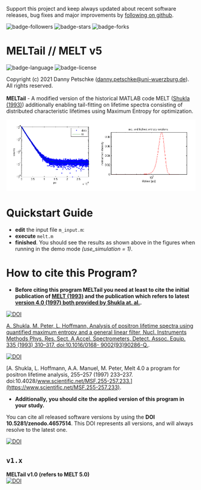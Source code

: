 Support this project and keep always updated about recent software releases, bug fixes and major improvements by [following on github](https://github.com/dpscience?tab=followers).

![badge-followers](https://img.shields.io/github/followers/dpscience?style=social)
![badge-stars](https://img.shields.io/github/stars/dpscience/MELTail?style=social)
![badge-forks](https://img.shields.io/github/forks/dpscience/MELTail?style=social)

# MELTail // MELT v5

![badge-language](https://img.shields.io/badge/language-Matlab-blue)
![badge-license](https://img.shields.io/badge/license-none-blue)

Copyright (c) 2021 Danny Petschke (danny.petschke@uni-wuerzburg.de). All rights reserved.<br><br>
<b>MELTail</b> - A modified version of the historical MATLAB code MELT ([Shukla (1993)](https://www.sciencedirect.com/science/article/abs/pii/016890029390286Q)) additionally enabling tail-fitting on lifetime spectra consisting of distributed characteristic lifetimes using Maximum Entropy for optimization.<br>

![demo](/images/demo.png)

# Quickstart Guide

* <b>edit</b> the input file `m_input.m`:
* <b>execute</b> `melt.m`<br>
* <b>finished</b>. You should see the results as shown above in the figures when running in the demo mode <i>(use_simulation = 1)</i>.

# How to cite this Program?

* <b>Before citing this program <b>MELTail</b> you need at least to cite the initial publication of [MELT (1993)](https://www.sciencedirect.com/science/article/abs/pii/016890029390286Q) and the publication which refers to latest [version 4.0 (1997) both provided by Shukla at. al.](https://www.scientific.net/MSF.255-257.233).</b>

[![DOI](https://img.shields.io/badge/DOI-10.1016/0168--9002(93)90282--M-yellowgreen)](https://www.sciencedirect.com/science/article/abs/pii/016890029390286Q)

[A. Shukla, M. Peter, L. Hoffmann, Analysis of positron lifetime spectra using quantified
maximum entropy and a general linear filter, Nucl. Instruments Methods Phys. Res. Sect. A
Accel. Spectrometers, Detect. Assoc. Equip. 335 (1993) 310–317. doi:10.1016/0168-
9002(93)90286-Q.](https://www.sciencedirect.com/science/article/abs/pii/016890029390286Q).

[![DOI](https://img.shields.io/badge/DOI-10.4028/www.scientific.net/MSF.255--257.233-yellowgreen)](https://www.scientific.net/MSF.255-257.233)

[A. Shukla, L. Hoffmann, A.A. Manuel, M. Peter, Melt 4.0 a program for positron lifetime analysis,
255–257 (1997) 233–237. doi:10.4028/www.scientific.net/MSF.255-257.233.](https://www.scientific.net/MSF.255-257.233).

* <b>Additionally, you should cite the applied version of this program in your study.</b><br>

You can cite all released software versions by using the <b>DOI 10.5281/zenodo.4657514</b>. This DOI represents all versions, and will always resolve to the latest one.<br>

[![DOI](https://zenodo.org/badge/DOI/10.5281/zenodo.4657515.svg)](https://doi.org/10.5281/zenodo.4657515)

## ``v1.x``
<b>MELTail v1.0 (refers to MELT 5.0)</b><br>[![DOI](https://zenodo.org/badge/DOI/10.5281/zenodo.4657515.svg)](https://doi.org/10.5281/zenodo.4657515)<br>

